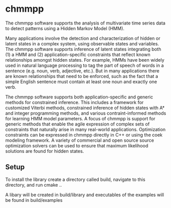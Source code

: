# chmmpp

The chmmpp software supports the analysis of multivariate time series data to detect patterns using a Hidden Markov Model (HMM).

Many applications involve the detection and characterization of hidden or latent states in a complex system, using observable states and variables.  The chmmpp software supports inference of latent states integrating both (1) a HMM and (2) application-specific constraints that reflect known relationships amongst hidden states. For example, HMMs have been widely used in natural language processing to tag the part of speech of words in a sentence (e.g. noun, verb, adjective, etc.). But in many applications there are known relationships that need to be enforced, such as the fact that a simple English sentence must contain at least one noun and exactly one verb.

The chmmpp software supports both application-specific and generic methods for constrained inference.  This includes a framework for customized Viterbi methods, constrained inference of hidden states with A* and integer programming methods, and various contraint-informed methods for learning HMM model parameters. A focus of chmmpp is support for generic methods that enable the agile expression of complex sets of 
constraints that naturally arise in many real-world applications. Optimization constraints can be expressed in chmmpp directly in C++ or 
using the coek modeling framework. A variety of commercial and open source source optimization solvers can be used to ensure that maximum likelihood solutions are found for hidden states.





## Setup

To install the library create a directory called build, navigate to this directory, and run cmake ..

A libary will be created in build/library and executables of the examples will be found in build/examples  

